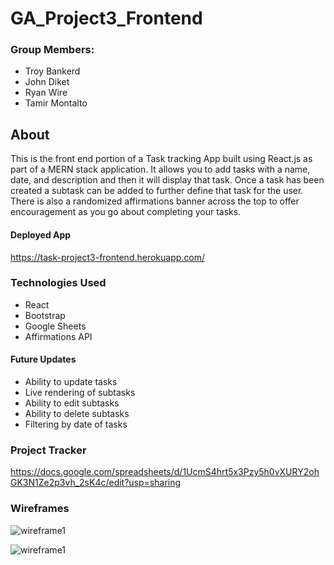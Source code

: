 # GA_Project3_Frontend
### Group Members:
- Troy Bankerd
- John Diket
- Ryan Wire
- Tamir Montalto

## About

This is the front end portion of a Task tracking App built using React.js as part of a MERN stack application.  It allows you to add tasks with a name, date, and description and then it will display that task.  Once a task has been created a subtask can be added to further define that task for the user.  There is also a randomized affirmations banner across the top to offer encouragement as you go about completing your tasks.

#### Deployed App
https://task-project3-frontend.herokuapp.com/

### Technologies Used
- React
- Bootstrap
- Google Sheets
- Affirmations API

#### Future Updates
- Ability to update tasks
- Live rendering of subtasks
- Ability to edit subtasks
- Ability to delete subtasks
- Filtering by date of tasks

### Project Tracker
https://docs.google.com/spreadsheets/d/1UcmS4hrt5x3Pzy5h0vXURY2ohGK3N1Ze2p3vh_2sK4c/edit?usp=sharing

### Wireframes

![wireframe1](./assets/images/ProjectWireframe.PNG)

![wireframe1](./assets/images/ProjectWireframe2.PNG)